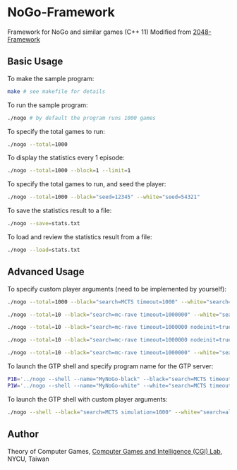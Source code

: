 # NoGo-Framework

Framework for NoGo and similar games (C++ 11)
Modified from [2048-Framework](https://github.com/moporgic/2048-Framework)

## Basic Usage

To make the sample program:
```bash
make # see makefile for details
```

To run the sample program:
```bash
./nogo # by default the program runs 1000 games
```

To specify the total games to run:
```bash
./nogo --total=1000
```

To display the statistics every 1 episode:
```bash
./nogo --total=1000 --block=1 --limit=1
```

To specify the total games to run, and seed the player:
```bash
./nogo --total=1000 --black="seed=12345" --white="seed=54321"
```

To save the statistics result to a file:
```bash
./nogo --save=stats.txt
```

To load and review the statistics result from a file:
```bash
./nogo --load=stats.txt
```

## Advanced Usage

To specify custom player arguments (need to be implemented by yourself):
```bash
./nogo --total=1000 --black="search=MCTS timeout=1000" --white="search=alpha-beta depth=3"

./nogo --total=10 --black="search=mc-rave timeout=1000000" --white="search=zero timeout=5"

./nogo --total=10 --black="search=mc-rave timeout=1000000 nodeinit=true" --white=""

./nogo --total=10 --black="search=mc-rave timeout=1000000 nodeinit=true" --white="search=mc-rave timeout=5"

./nogo --total=10 --black="search=mc-rave timeout=1000000" --white="search=mc-rave timeout=1000000 nodeinit=true"
```

To launch the GTP shell and specify program name for the GTP server:
```bash
P1B='../nogo --shell --name="MyNoGo-black" --black="search=MCTS timeout=1000 nodeinit=true"'
P1W='../nogo --shell --name="MyNoGo-white" --white="search=MCTS timeout=1000 nodeinit=true"'
```

To launch the GTP shell with custom player arguments:
```bash
./nogo --shell --black="search=MCTS simulation=1000" --white="search=alpha-beta depth=3"
```

## Author

Theory of Computer Games, [Computer Games and Intelligence (CGI) Lab](https://cgilab.nctu.edu.tw/), NYCU, Taiwan
